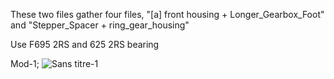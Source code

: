 These two files gather four files, "[a] front housing + Longer_Gearbox_Foot" and "Stepper_Spacer + ring_gear_housing"

Use F695 2RS and 625 2RS bearing

Mod-1;
![Sans titre-1](https://user-images.githubusercontent.com/28500698/140617555-e732df22-d5a3-4600-9814-5f48baa24da9.jpg)






